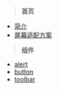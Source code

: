 >**首页**
* [简介](/)
* [屏幕适配方案](/autoscreen)
  

>**组件**
* [alert](/compoments/alert)
* [button](/compoments/button) 
* [toolbar](/compoments/toolbar)
